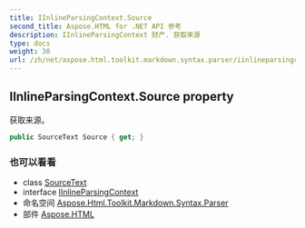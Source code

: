 ```yaml
---
title: IInlineParsingContext.Source
second_title: Aspose.HTML for .NET API 参考
description: IInlineParsingContext 财产. 获取来源
type: docs
weight: 30
url: /zh/net/aspose.html.toolkit.markdown.syntax.parser/iinlineparsingcontext/source/
---
```

## IInlineParsingContext.Source property

获取来源。

```csharp
public SourceText Source { get; }
```

### 也可以看看

* class [SourceText](../../../aspose.html.toolkit.markdown.syntax.text/sourcetext/)
* interface [IInlineParsingContext](../)
* 命名空间 [Aspose.Html.Toolkit.Markdown.Syntax.Parser](../../iinlineparsingcontext/)
* 部件 [Aspose.HTML](../../../)


